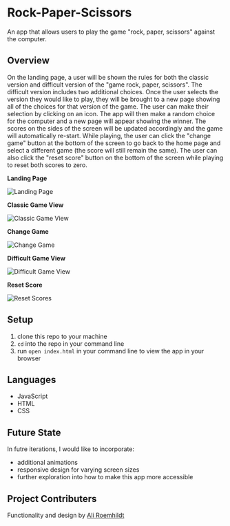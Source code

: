 # Rock-Paper-Scissors

An app that allows users to play the game "rock, paper, scissors" against the computer. 

## Overview

On the landing page, a user will be shown the rules for both the classic version and difficult version of the "game rock, paper, scissors". The difficult version includes two additional choices. Once the user selects the version they would like to play, they will be brought to a new page showing all of the choices for that version of the game. The user can make their selection by clicking on an icon. The app will then make a random choice for the computer and a new page will appear showing the winner. The scores on the sides of the screen will be updated accordingly and the game will automatically re-start. While playing, the user can click the "change game" button at the bottom of the screen to go back to the home page and select a different game (the score will still remain the same). The user can also click the "reset score" button on the bottom of the screen while playing to reset both scores to zero. 

**Landing Page**

![Landing Page](https://media.giphy.com/media/qATyQbfNBiO9zDjLuJ/giphy.gif)

**Classic Game View**

![Classic Game View](https://media.giphy.com/media/uumTg8MNciWOSsXxJ3/giphy.gif)

**Change Game**

![Change Game](https://media.giphy.com/media/fdauc5KqhlQHoL551v/giphy.gif)

**Difficult Game View**

![Difficult Game View](https://media.giphy.com/media/Lk94LgyouBiLlTMSK8/giphy.gif)

**Reset Score**

![Reset Scores](https://media.giphy.com/media/EPGAN2eaXrevunlnyR/giphy.gif)

## Setup

1. clone this repo to your machine
2. `cd` into the repo in your command line
3. run `open index.html` in your command line to view the app in your browser

## Languages

- JavaScript
- HTML
- CSS

## Future State

In futre iterations, I would like to incorporate: 

- additional animations
- responsive design for varying screen sizes
- further exploration into how to make this app more accessible

## Project Contributers

Functionality and design by [Ali Roemhildt](https://github.com/aliroemhildt)
